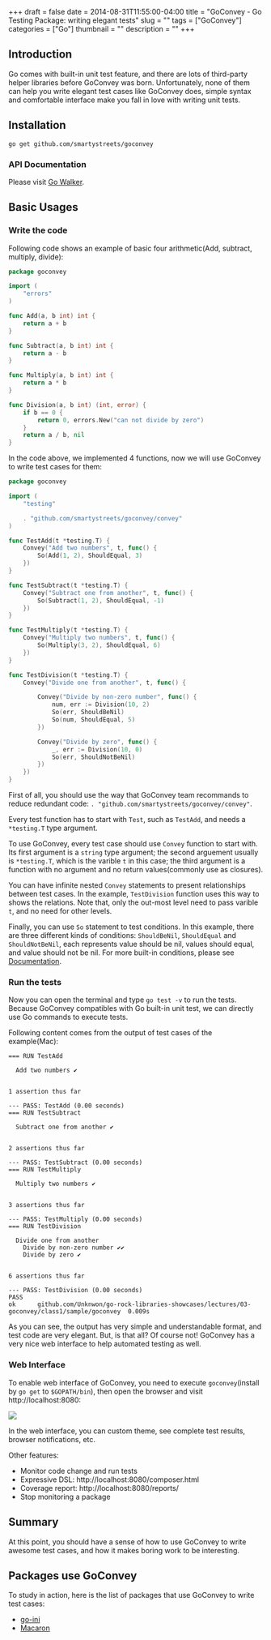 +++ 
draft = false
date = 2014-08-31T11:55:00-04:00
title = "GoConvey - Go Testing Package: writing elegant tests"
slug = "" 
tags = ["GoConvey"]
categories = ["Go"]
thumbnail = "<no value>"
description = ""
+++

## Introduction

Go comes with built-in unit test feature, and there are lots of third-party helper libraries before GoConvey was born. Unfortunately, none of them can help you write elegant test cases like GoConvey does, simple syntax and comfortable interface make you fall in love with writing unit tests.

## Installation

	go get github.com/smartystreets/goconvey
		
###  API Documentation

Please visit [Go Walker](http://gowalker.org/github.com/smartystreets/goconvey).

## Basic Usages

### Write the code

Following code shows an example of basic four arithmetic(Add, subtract, multiply, divide):

```go
package goconvey

import (
	"errors"
)

func Add(a, b int) int {
	return a + b
}

func Subtract(a, b int) int {
	return a - b
}

func Multiply(a, b int) int {
	return a * b
}

func Division(a, b int) (int, error) {
	if b == 0 {
		return 0, errors.New("can not divide by zero")
	}
	return a / b, nil
}
```

In the code above, we implemented 4 functions, now we will use GoConvey to write test cases for them:

```go
package goconvey

import (
	"testing"

	. "github.com/smartystreets/goconvey/convey"
)

func TestAdd(t *testing.T) {
	Convey("Add two numbers", t, func() {
		So(Add(1, 2), ShouldEqual, 3)
	})
}

func TestSubtract(t *testing.T) {
	Convey("Subtract one from another", t, func() {
		So(Subtract(1, 2), ShouldEqual, -1)
	})
}

func TestMultiply(t *testing.T) {
	Convey("Multiply two numbers", t, func() {
		So(Multiply(3, 2), ShouldEqual, 6)
	})
}

func TestDivision(t *testing.T) {
	Convey("Divide one from another", t, func() {

		Convey("Divide by non-zero number", func() {
			num, err := Division(10, 2)
			So(err, ShouldBeNil)
			So(num, ShouldEqual, 5)
		})

		Convey("Divide by zero", func() {
			_, err := Division(10, 0)
			So(err, ShouldNotBeNil)
		})
	})
}
```

First of all, you should use the way that GoConvey team recommands to reduce redundant code: `. "github.com/smartystreets/goconvey/convey"`.

Every test function has to start with `Test`, such as `TestAdd`, and needs a `*testing.T` type argument. 

To use GoConvey, every test case should use `Convey` function to start with. Its first argument is a `string` type argument; the second arguement usually is `*testing.T`, which is the varible `t` in this case; the third argument is a function with no argument and no return values(commonly use as closures).

You can have infinite nested `Convey` statements to present relationships between test cases. In the example, `TestDivision` function uses this way to shows the relations. Note that, only the out-most level need to pass varible `t`, and no need for other levels.

Finally, you can use `So` statement to test conditions. In this example, there are three different kinds of conditions: `ShouldBeNil`, `ShouldEqual` and `ShouldNotBeNil`, each represents value should be nil, values should equal, and value should not be nil. For more built-in conditions, please see [Documentation](https://github.com/smartystreets/goconvey/wiki/Assertions).

### Run the tests

Now you can open the terminal and type `go test -v` to run the tests. Because GoConvey compatibles with Go built-in unit test, we can directly use Go commands to execute tests.

Following content comes from the output of test cases of the example(Mac):

```
=== RUN TestAdd

  Add two numbers ✔


1 assertion thus far

--- PASS: TestAdd (0.00 seconds)
=== RUN TestSubtract

  Subtract one from another ✔


2 assertions thus far

--- PASS: TestSubtract (0.00 seconds)
=== RUN TestMultiply

  Multiply two numbers ✔


3 assertions thus far

--- PASS: TestMultiply (0.00 seconds)
=== RUN TestDivision

  Divide one from another
    Divide by non-zero number ✔✔
    Divide by zero ✔


6 assertions thus far

--- PASS: TestDivision (0.00 seconds)
PASS
ok  	github.com/Unknwon/go-rock-libraries-showcases/lectures/03-goconvey/class1/sample/goconvey	0.009s
```

As you can see, the output has very simple and understandable format, and test code are very elegant. But, is that all? Of course not! GoConvey has a very nice web interface to help automated testing as well.

### Web Interface

To enable web interface of GoConvey, you need to execute `goconvey`(install by `go get` to `$GOPATH/bin`), then open the browser and visit http://localhost:8080:

![](/img/140831/QQ20140830-1-2x.png)

In the web interface, you can custom theme, see complete test results, browser notifications, etc.

Other features:

- Monitor code change and run tests
- Expressive DSL: http://localhost:8080/composer.html
- Coverage report: http://localhost:8080/reports/
- Stop monitoring a package

## Summary

At this point, you should have a sense of how to use GoConvey to write awesome test cases, and how it makes boring work to be interesting.

## Packages use GoConvey

To study in action, here is the list of packages that use GoConvey to write test cases:

- [go-ini](https://github.com/go-ini/ini)
- [Macaron](https://github.com/go-macaron/macaron)

